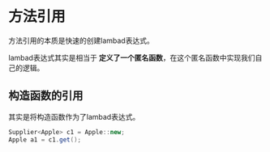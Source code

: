 # 方法引用

方法引用的本质是快速的创建lambad表达式。

lambad表达式其实是相当于 **定义了一个匿名函数**，在这个匿名函数中实现我们自己的逻辑。

## 构造函数的引用

其实是将构造函数作为了lambad表达式。

```java
Supplier<Apple> c1 = Apple::new;
Apple a1 = c1.get();
```

